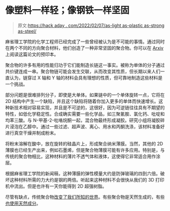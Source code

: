 # 像塑料一样轻；像钢铁一样坚固

> 原文:[https://hack aday . com/2022/02/07/as-light as-plastic as-strong as-steel/](https://hackaday.com/2022/02/07/as-light-as-plastic-as-strong-as-steel/)

麻省理工学院的化学工程师已经完成了一些曾经被认为是不可能的事情。通过同时在两个不同的方向聚合材料，他们创造了一种非常坚固的聚合物。你可以在 [Arxiv](https://arxiv.org/abs/2103.13925) 上阅读这篇论文的预印本。

聚合物的许多有用的性能归功于它们能制造长链这一事实。被称为单体的分子通过共价键连成一串。聚合物链可能会发生交联，从而改变其性质，但长期以来人们一直认为，链穿过 X 轴和 Y 轴的材料会具有理想的性质，但可靠地制造这些材料是一个挑战。

部分问题是很难排列分子，即使是大单体。如果链中的一个单体旋转一点，它将在 2D 结构中产生一个缺陷，并且这个缺陷将随着你加入更多的单体而快速增长。这种新技术相对容易实现，并且是不可逆的，这很好，因为可逆链往往具有不期望的特性，如低化学稳定性。合成确实需要一些化学品，如三聚氰胺、氯化钙、吡啶和均苯三酸。与 N-甲基-2-吡咯烷酮一起，混合物最终形成凝胶。研究小组将凝胶碎片浸泡在乙醇中。通过一些过滤、超声波、离心、用水和丙酮洗涤，该材料准备好进行真空干燥并制成粉末。

将粉末溶解在酸中，放在旋转的硅晶片上，形成聚合纳米薄膜。当然，其他的 2D 薄膜也已经生产出来，例如石墨烯，但是聚合物薄膜可能有许多应用。特别是，与传统的聚合物相比，这种材料的薄片不透气体和液体，这使得它非常适合用作涂层。

根据麻省理工学院的新闻稿，这种薄膜的弹性模量大约是防弹玻璃的四到六倍。破坏这种材料所需的力大约是钢的两倍。听起来这种材料不会很快从我们的 3D 打印机中流出。但是也许有一天你能得到 2D 超强树脂。

尽管有缺点，传统聚合物[改变了我们所知的世界](https://hackaday.com/2018/12/11/abs-three-plastics-in-one/)。有些聚合物是天然生成的，有些[也使用天然成分](https://hackaday.com/2018/09/12/pla-the-plastic-that-grows/)。